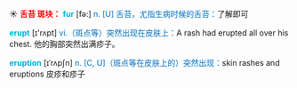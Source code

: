 ☀ <font color="red">**舌苔 斑块：**</font>
<font color="sky blue">**fur**</font> [fə:] 
<font color="#0070c0">n. [U] 舌苔，尤指生病时候的舌苔：</font>了解即可

<font color="sky blue">**erupt**</font> [ɪ'rʌpt] 
<font color="#0070c0">vi.（斑点等）突然出现在皮肤上：</font>A rash had erupted all over his chest. 他的胸部突然出满疹子。
           
<font color="sky blue">**eruption**</font> [ɪˈrʌpʃn]
<font color="#0070c0">n. [C, U]（斑点等在皮肤上的）突然出现：</font>skin rashes and eruptions 皮疹和疹子

